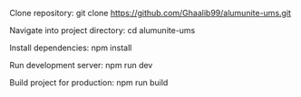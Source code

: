 Clone repository:
git clone https://github.com/Ghaalib99/alumunite-ums.git

Navigate into project directory:
cd alumunite-ums

Install dependencies:
npm install

Run development server:
npm run dev

Build project for production:
npm run build
